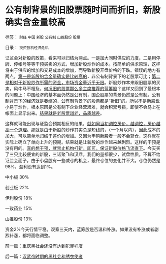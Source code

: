 # 公有制背景的旧股票随时间而折旧，新股确实含金量较高

标签： `财经` `中国` `新股` `公有制` `山推股份` `股票` 

目录： `投资投机经济危机`

证监会对新股的政策，看来可以归结为两点。一是加大同时供应的力度，二是用停牌、停帐号等等干预买卖的方式，增加新股炒作的成本。按简单的供求原理，这样将由于供应的增加和交易成本的增加，而导致新股开盘价格的下跌。错误的地方有两点，[第一是新股的含金量确实是比较高的](../../../2012/3/7/股市投资怎样才能发扬雷锋精神？.md)，非公有制背景下的老股票可比；[第二是相对于新股炒作所需的资金，市场资金量近乎无限](../../../2012/1/11/炒新是股市投资；打新是政策食利.md)。新股炒作本来跟旧股票的买卖，风牛马不相及。[何况旧的股票那么多主席推荐的蓝筹股](../../../2012/2/7/国企可以上市，政府也就可以上市，必定更“蓝筹”.md)？这样又回到了最根本的问题上：中国经济的基本面仍然是公有制，国企股票的背景仍然是公有制。公有制背景下的经济就是萎缩的，公有制背景下的股票都是“折旧”的。所以不是新股盘小易于炒作，根本原因是公有制下企业经营艰难，就会积累亏损，即使不会马上在帐面上显示出来。[结果就是老股票越老，品质越差](../../../2012/1/9/特权经济下的民企市盈率无限高！.md)。



这样就可能出现与证监会预期相反的结果，[就如同当初调控房价，越调控，房价越高一个道理](../../../2009/7/17/高房价喜洋洋后是谁的血泪在飞.md)。那就是由于新股的炒作其实总是短线的，（一个月以内），因此成本的加大，可以简单地归结于差价的增加。又因为申购新股者一般不会斩仓，这样就在实际上确立了单向上升的预期。结果就是让新股的炒作越来越剧烈。这样的干预是没有用的。[真的想干预，就禁止机构打新。即可。保证新股价格飞流直下](../../../2012/2/9/禁止机构打新股，新股“高价”将暴跌.md)。今天买了三只比较便宜的新股，三诺聚飞和汉鼎。我们的量都很少，试盘性质，不算不给证监会面子。由于小盘股有一些减仓的机会，最终仓位的变化并不大。仓位仍然是98%，盈利没有达到1%。

中小板 30%

创业板 22%

伊利股份 18%

一致药业 15%

山推股份 13%

资金2%今天行情平稳。观察三天内，蓝筹股是否温和补涨。如果没有补涨或者剧烈补涨，都将面临调整。

前一篇：[重庆黑社会还没有达到犯罪程度](../../../2012/3/19/重庆黑社会还没有达到犯罪程度.md)

后一篇：[汉武帝时期的黑社会和绣衣使者](../../../2012/3/20/汉武帝时期的黑社会和绣衣使者.md)